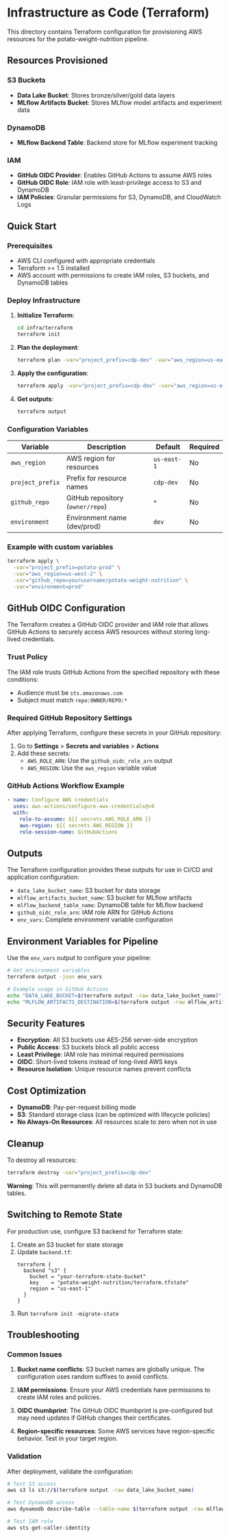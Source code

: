 # Infrastructure as Code (Terraform)

This directory contains Terraform configuration for provisioning AWS resources for the potato-weight-nutrition pipeline.

## Resources Provisioned

### S3 Buckets
- **Data Lake Bucket**: Stores bronze/silver/gold data layers
- **MLflow Artifacts Bucket**: Stores MLflow model artifacts and experiment data

### DynamoDB
- **MLflow Backend Table**: Backend store for MLflow experiment tracking

### IAM
- **GitHub OIDC Provider**: Enables GitHub Actions to assume AWS roles
- **GitHub OIDC Role**: IAM role with least-privilege access to S3 and DynamoDB
- **IAM Policies**: Granular permissions for S3, DynamoDB, and CloudWatch Logs

## Quick Start

### Prerequisites
- AWS CLI configured with appropriate credentials
- Terraform >= 1.5 installed
- AWS account with permissions to create IAM roles, S3 buckets, and DynamoDB tables

### Deploy Infrastructure

1. **Initialize Terraform**:
   ```bash
   cd infra/terraform
   terraform init
   ```

2. **Plan the deployment**:
   ```bash
   terraform plan -var="project_prefix=cdp-dev" -var="aws_region=us-east-1"
   ```

3. **Apply the configuration**:
   ```bash
   terraform apply -var="project_prefix=cdp-dev" -var="aws_region=us-east-1"
   ```

4. **Get outputs**:
   ```bash
   terraform output
   ```

### Configuration Variables

| Variable | Description | Default | Required |
|----------|-------------|---------|----------|
| `aws_region` | AWS region for resources | `us-east-1` | No |
| `project_prefix` | Prefix for resource names | `cdp-dev` | No |
| `github_repo` | GitHub repository (`owner/repo`) | `*` | No |
| `environment` | Environment name (dev/prod) | `dev` | No |

### Example with custom variables

```bash
terraform apply \
  -var="project_prefix=potato-prod" \
  -var="aws_region=us-west-2" \
  -var="github_repo=yourusername/potato-weight-nutrition" \
  -var="environment=prod"
```

## GitHub OIDC Configuration

The Terraform creates a GitHub OIDC provider and IAM role that allows GitHub Actions to securely access AWS resources without storing long-lived credentials.

### Trust Policy
The IAM role trusts GitHub Actions from the specified repository with these conditions:
- Audience must be `sts.amazonaws.com`
- Subject must match `repo:OWNER/REPO:*`

### Required GitHub Repository Settings

After applying Terraform, configure these secrets in your GitHub repository:

1. Go to **Settings** > **Secrets and variables** > **Actions**
2. Add these secrets:
   - `AWS_ROLE_ARN`: Use the `github_oidc_role_arn` output
   - `AWS_REGION`: Use the `aws_region` variable value

### GitHub Actions Workflow Example

```yaml
- name: Configure AWS credentials
  uses: aws-actions/configure-aws-credentials@v4
  with:
    role-to-assume: ${{ secrets.AWS_ROLE_ARN }}
    aws-region: ${{ secrets.AWS_REGION }}
    role-session-name: GitHubActions
```

## Outputs

The Terraform configuration provides these outputs for use in CI/CD and application configuration:

- `data_lake_bucket_name`: S3 bucket for data storage
- `mlflow_artifacts_bucket_name`: S3 bucket for MLflow artifacts
- `mlflow_backend_table_name`: DynamoDB table for MLflow backend
- `github_oidc_role_arn`: IAM role ARN for GitHub Actions
- `env_vars`: Complete environment variable configuration

## Environment Variables for Pipeline

Use the `env_vars` output to configure your pipeline:

```bash
# Get environment variables
terraform output -json env_vars

# Example usage in GitHub Actions
echo "DATA_LAKE_BUCKET=$(terraform output -raw data_lake_bucket_name)" >> $GITHUB_ENV
echo "MLFLOW_ARTIFACTS_DESTINATION=$(terraform output -raw mlflow_artifacts_bucket_name)" >> $GITHUB_ENV
```

## Security Features

- **Encryption**: All S3 buckets use AES-256 server-side encryption
- **Public Access**: S3 buckets block all public access
- **Least Privilege**: IAM role has minimal required permissions
- **OIDC**: Short-lived tokens instead of long-lived AWS keys
- **Resource Isolation**: Unique resource names prevent conflicts

## Cost Optimization

- **DynamoDB**: Pay-per-request billing mode
- **S3**: Standard storage class (can be optimized with lifecycle policies)
- **No Always-On Resources**: All resources scale to zero when not in use

## Cleanup

To destroy all resources:

```bash
terraform destroy -var="project_prefix=cdp-dev"
```

**Warning**: This will permanently delete all data in S3 buckets and DynamoDB tables.

## Switching to Remote State

For production use, configure S3 backend for Terraform state:

1. Create an S3 bucket for state storage
2. Update `backend.tf`:
   ```hcl
   terraform {
     backend "s3" {
       bucket = "your-terraform-state-bucket"
       key    = "potato-weight-nutrition/terraform.tfstate"
       region = "us-east-1"
     }
   }
   ```
3. Run `terraform init -migrate-state`

## Troubleshooting

### Common Issues

1. **Bucket name conflicts**: S3 bucket names are globally unique. The configuration uses random suffixes to avoid conflicts.

2. **IAM permissions**: Ensure your AWS credentials have permissions to create IAM roles and policies.

3. **OIDC thumbprint**: The GitHub OIDC thumbprint is pre-configured but may need updates if GitHub changes their certificates.

4. **Region-specific resources**: Some AWS services have region-specific behavior. Test in your target region.

### Validation

After deployment, validate the configuration:

```bash
# Test S3 access
aws s3 ls s3://$(terraform output -raw data_lake_bucket_name)

# Test DynamoDB access
aws dynamodb describe-table --table-name $(terraform output -raw mlflow_backend_table_name)

# Test IAM role
aws sts get-caller-identity
```